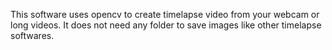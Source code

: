 This software uses opencv to create timelapse video from your webcam or long videos. It does not need any folder to save images like other timelapse softwares.